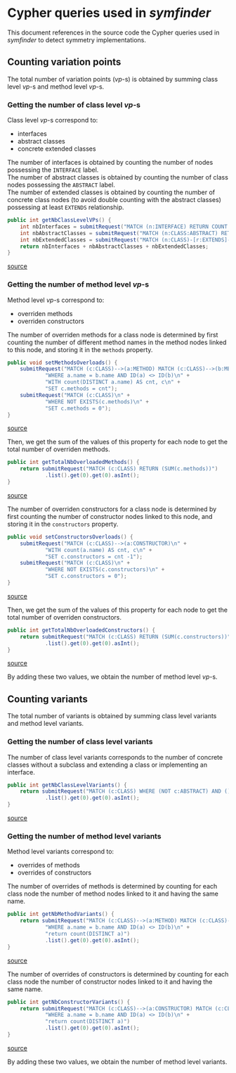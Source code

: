 # Cypher queries used in _symfinder_

This document references in the source code the Cypher queries used in _symfinder_ to detect symmetry implementations.

## Counting variation points

The total number of variation points (_vp_-s) is obtained by summing class level _vp_-s and method level _vp_-s.

### Getting the number of class level _vp_-s

Class level _vp_-s correspond to:
- interfaces
- abstract classes
- concrete extended classes

The number of interfaces is obtained by counting the number of nodes possessing the `INTERFACE` label.  
The number of abstract classes is obtained by counting the number of class nodes possessing the `ABSTRACT` label.  
The number of extended classes is obtained by counting the number of concrete class nodes (to avoid double counting with the abstract classes) possessing at least `EXTENDS` relationship.

```java
public int getNbClassLevelVPs() {
    int nbInterfaces = submitRequest("MATCH (n:INTERFACE) RETURN COUNT (n)").list().get(0).get(0).asInt();
    int nbAbstractClasses = submitRequest("MATCH (n:CLASS:ABSTRACT) RETURN COUNT (n)").list().get(0).get(0).asInt();
    int nbExtendedClasses = submitRequest("MATCH (n:CLASS)-[r:EXTENDS]->() WHERE NOT n:ABSTRACT RETURN COUNT (n)").list().get(0).get(0).asInt(); // we exclude abstracts as they are already counted
    return nbInterfaces + nbAbstractClasses + nbExtendedClasses;
}
```
<a href="https://github.com/DeathStar3/symfinder-internal/blob/454b0aba4c50bd8c0523132568d77fe229c5d671/src/main/java/NeoGraph.java#L427">source</a>


### Getting the number of method level _vp_-s

Method level _vp_-s correspond to:
- overriden methods
- overriden constructors

The number of overriden methods for a class node is determined by first counting the number of different method names in the method nodes linked to this node, and storing it in the `methods` property.

```java
public void setMethodsOverloads() {
    submitRequest("MATCH (c:CLASS)-->(a:METHOD) MATCH (c:CLASS)-->(b:METHOD)\n" +
            "WHERE a.name = b.name AND ID(a) <> ID(b)\n" +
            "WITH count(DISTINCT a.name) AS cnt, c\n" +
            "SET c.methods = cnt");
    submitRequest("MATCH (c:CLASS)\n" +
            "WHERE NOT EXISTS(c.methods)\n" +
            "SET c.methods = 0");
}
```
<a href="https://github.com/DeathStar3/symfinder-internal/blob/454b0aba4c50bd8c0523132568d77fe229c5d671/src/main/java/NeoGraph.java#L216">source</a>



Then, we get the sum of the values of this property for each node to get the total number of overriden methods.

```java
public int getTotalNbOverloadedMethods() {
    return submitRequest("MATCH (c:CLASS) RETURN (SUM(c.methods))")
            .list().get(0).get(0).asInt();
}
```
<a href="https://github.com/DeathStar3/symfinder-internal/blob/454b0aba4c50bd8c0523132568d77fe229c5d671/src/main/java/NeoGraph.java#L389">source</a>

The number of overriden constructors for a class node is determined by first counting the number of constructor nodes linked to this node, and storing it in the `constructors` property.

```java
public void setConstructorsOverloads() {
    submitRequest("MATCH (c:CLASS)-->(a:CONSTRUCTOR)\n" +
            "WITH count(a.name) AS cnt, c\n" +
            "SET c.constructors = cnt -1");
    submitRequest("MATCH (c:CLASS)\n" +
            "WHERE NOT EXISTS(c.constructors)\n" +
            "SET c.constructors = 0");
}
```
<a href="https://github.com/DeathStar3/symfinder-internal/blob/454b0aba4c50bd8c0523132568d77fe229c5d671/src/main/java/NeoGraph.java#L230">source</a>


Then, we get the sum of the values of this property for each node to get the total number of overriden constructors.

```java
public int getTotalNbOverloadedConstructors() {
    return submitRequest("MATCH (c:CLASS) RETURN (SUM(c.constructors))")
            .list().get(0).get(0).asInt();
}
```
<a href="https://github.com/DeathStar3/symfinder-internal/blob/454b0aba4c50bd8c0523132568d77fe229c5d671/src/main/java/NeoGraph.java#L379">source</a>


By adding these two values, we obtain the number of method level _vp_-s.


## Counting variants

The total number of variants is obtained by summing class level variants and method level variants.

### Getting the number of class level variants

The number of class level variants corresponds to the number of concrete classes without a subclass and extending a class or implementing an interface.

```java
public int getNbClassLevelVariants() {
    return submitRequest("MATCH (c:CLASS) WHERE (NOT c:ABSTRACT) AND ()-[:EXTENDS|:IMPLEMENTS]->(c) AND (NOT (c)-[:EXTENDS]->()) RETURN (COUNT(c))")
            .list().get(0).get(0).asInt();
}
```
<a href="https://github.com/DeathStar3/symfinder-internal/blob/454b0aba4c50bd8c0523132568d77fe229c5d671/src/main/java/NeoGraph.java#L333">source</a>


### Getting the number of method level variants

Method level variants correspond to:
- overrides of methods
- overrides of constructors

The number of overrides of methods is determined by counting for each class node the number of method nodes linked to it and having the same name.

```java
public int getNbMethodVariants() {
    return submitRequest("MATCH (c:CLASS)-->(a:METHOD) MATCH (c:CLASS)-->(b:METHOD)\n" +
            "WHERE a.name = b.name AND ID(a) <> ID(b)\n" +
            "return count(DISTINCT a)")
            .list().get(0).get(0).asInt();
}
```
<a href="https://github.com/DeathStar3/symfinder-internal/blob/454b0aba4c50bd8c0523132568d77fe229c5d671/src/main/java/NeoGraph.java#L354">source</a>

The number of overrides of constructors is determined by counting for each class node the number of constructor nodes linked to it and having the same name.

```java
public int getNbConstructorVariants() {
    return submitRequest("MATCH (c:CLASS)-->(a:CONSTRUCTOR) MATCH (c:CLASS)-->(b:CONSTRUCTOR)\n" +
            "WHERE a.name = b.name AND ID(a) <> ID(b)\n" +
            "return count(DISTINCT a)")
            .list().get(0).get(0).asInt();
}
```
<a href="https://github.com/DeathStar3/symfinder-internal/blob/454b0aba4c50bd8c0523132568d77fe229c5d671/src/main/java/NeoGraph.java#L367">source</a>

By adding these two values, we obtain the number of method level variants.
